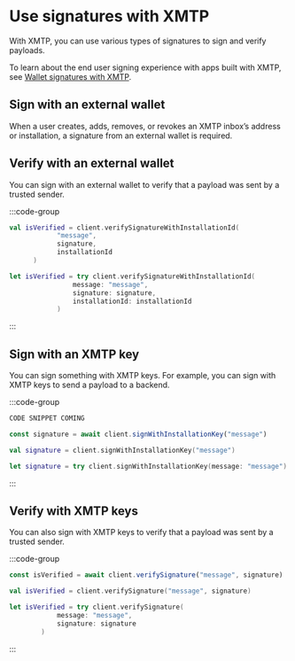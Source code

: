# Use signatures with XMTP

With XMTP, you can use various types of signatures to sign and verify payloads.

To learn about the end user signing experience with apps built with XMTP, see [Wallet signatures with XMTP](/protocol/signatures).

## Sign with an external wallet

When a user creates, adds, removes, or revokes an XMTP inbox’s address or installation, a signature from an external wallet is required.

## Verify with an external wallet

 You can sign with an external wallet to verify that a payload was sent by a trusted sender. 

:::code-group

```kotlin [Kotlin]
val isVerified = client.verifySignatureWithInstallationId(
            "message", 
            signature, 
            installationId
      )
```

```swift [Swift]
let isVerified = try client.verifySignatureWithInstallationId(
                message: "message",
                signature: signature,
                installationId: installationId
            )
```

:::

## Sign with an XMTP key

You can sign something with XMTP keys. For example, you can sign with XMTP keys to send a payload to a backend.

:::code-group

```js [Node]
CODE SNIPPET COMING
```

```jsx [React Native]
const signature = await client.signWithInstallationKey("message")
```

```kotlin [Kotlin]
val signature = client.signWithInstallationKey("message")
```

```swift [Swift]
let signature = try client.signWithInstallationKey(message: "message")
```

:::

## Verify with XMTP keys

 You can also sign with XMTP keys to verify that a payload was sent by a trusted sender. 

:::code-group

```jsx [React Native]
const isVerified = await client.verifySignature("message", signature)
```

```kotlin [Kotlin]
val isVerified = client.verifySignature("message", signature)
```

```swift [Swift]
let isVerified = try client.verifySignature(
            message: "message", 
            signature: signature
        )

```

:::
